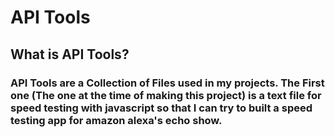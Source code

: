 # API Tools

## What is API Tools?
### API Tools are a Collection of Files used in my projects. The First one (The one at the time of making this project) is  a text file for speed testing with javascript so that I can try to built a speed testing app for amazon alexa's echo show.
